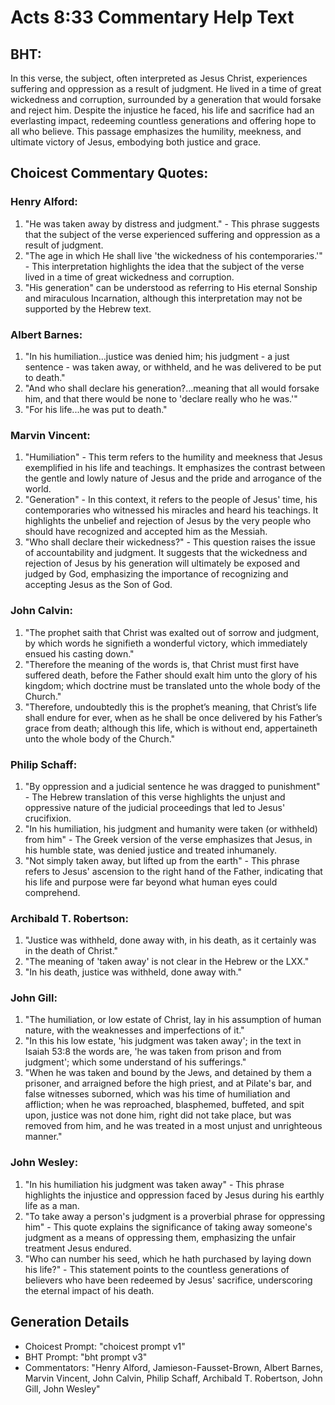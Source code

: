 # Acts 8:33 Commentary Help Text

## BHT:
In this verse, the subject, often interpreted as Jesus Christ, experiences suffering and oppression as a result of judgment. He lived in a time of great wickedness and corruption, surrounded by a generation that would forsake and reject him. Despite the injustice he faced, his life and sacrifice had an everlasting impact, redeeming countless generations and offering hope to all who believe. This passage emphasizes the humility, meekness, and ultimate victory of Jesus, embodying both justice and grace.

## Choicest Commentary Quotes:
### Henry Alford:
1. "He was taken away by distress and judgment." - This phrase suggests that the subject of the verse experienced suffering and oppression as a result of judgment.
2. "The age in which He shall live 'the wickedness of his contemporaries.'" - This interpretation highlights the idea that the subject of the verse lived in a time of great wickedness and corruption.
3. "His generation" can be understood as referring to His eternal Sonship and miraculous Incarnation, although this interpretation may not be supported by the Hebrew text.

### Albert Barnes:
1. "In his humiliation...justice was denied him; his judgment - a just sentence - was taken away, or withheld, and he was delivered to be put to death."
2. "And who shall declare his generation?...meaning that all would forsake him, and that there would be none to 'declare really who he was.'"
3. "For his life...he was put to death."

### Marvin Vincent:
1. "Humiliation" - This term refers to the humility and meekness that Jesus exemplified in his life and teachings. It emphasizes the contrast between the gentle and lowly nature of Jesus and the pride and arrogance of the world.
2. "Generation" - In this context, it refers to the people of Jesus' time, his contemporaries who witnessed his miracles and heard his teachings. It highlights the unbelief and rejection of Jesus by the very people who should have recognized and accepted him as the Messiah.
3. "Who shall declare their wickedness?" - This question raises the issue of accountability and judgment. It suggests that the wickedness and rejection of Jesus by his generation will ultimately be exposed and judged by God, emphasizing the importance of recognizing and accepting Jesus as the Son of God.

### John Calvin:
1. "The prophet saith that Christ was exalted out of sorrow and judgment, by which words he signifieth a wonderful victory, which immediately ensued his casting down."
2. "Therefore the meaning of the words is, that Christ must first have suffered death, before the Father should exalt him unto the glory of his kingdom; which doctrine must be translated unto the whole body of the Church."
3. "Therefore, undoubtedly this is the prophet’s meaning, that Christ’s life shall endure for ever, when as he shall be once delivered by his Father’s grace from death; although this life, which is without end, appertaineth unto the whole body of the Church."

### Philip Schaff:
1. "By oppression and a judicial sentence he was dragged to punishment" - The Hebrew translation of this verse highlights the unjust and oppressive nature of the judicial proceedings that led to Jesus' crucifixion.
2. "In his humiliation, his judgment and humanity were taken (or withheld) from him" - The Greek version of the verse emphasizes that Jesus, in his humble state, was denied justice and treated inhumanely.
3. "Not simply taken away, but lifted up from the earth" - This phrase refers to Jesus' ascension to the right hand of the Father, indicating that his life and purpose were far beyond what human eyes could comprehend.

### Archibald T. Robertson:
1. "Justice was withheld, done away with, in his death, as it certainly was in the death of Christ."
2. "The meaning of 'taken away' is not clear in the Hebrew or the LXX."
3. "In his death, justice was withheld, done away with."

### John Gill:
1. "The humiliation, or low estate of Christ, lay in his assumption of human nature, with the weaknesses and imperfections of it."
2. "In this his low estate, 'his judgment was taken away'; in the text in Isaiah 53:8 the words are, 'he was taken from prison and from judgment'; which some understand of his sufferings."
3. "When he was taken and bound by the Jews, and detained by them a prisoner, and arraigned before the high priest, and at Pilate's bar, and false witnesses suborned, which was his time of humiliation and affliction; when he was reproached, blasphemed, buffeted, and spit upon, justice was not done him, right did not take place, but was removed from him, and he was treated in a most unjust and unrighteous manner."

### John Wesley:
1. "In his humiliation his judgment was taken away" - This phrase highlights the injustice and oppression faced by Jesus during his earthly life as a man.
2. "To take away a person's judgment is a proverbial phrase for oppressing him" - This quote explains the significance of taking away someone's judgment as a means of oppressing them, emphasizing the unfair treatment Jesus endured.
3. "Who can number his seed, which he hath purchased by laying down his life?" - This statement points to the countless generations of believers who have been redeemed by Jesus' sacrifice, underscoring the eternal impact of his death.


## Generation Details
- Choicest Prompt: "choicest prompt v1"
- BHT Prompt: "bht prompt v3"
- Commentators: "Henry Alford, Jamieson-Fausset-Brown, Albert Barnes, Marvin Vincent, John Calvin, Philip Schaff, Archibald T. Robertson, John Gill, John Wesley"
